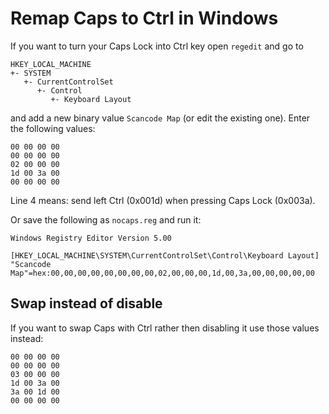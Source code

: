 # Remap Caps to Ctrl in Windows

If you want to turn your Caps Lock into Ctrl key open `regedit` and go to

    HKEY_LOCAL_MACHINE
    +- SYSTEM
       +- CurrentControlSet
          +- Control
             +- Keyboard Layout

and add a new binary value `Scancode Map` (or edit the existing one). Enter
the following values:

    00 00 00 00
    00 00 00 00
    02 00 00 00
    1d 00 3a 00
    00 00 00 00

Line 4 means: send left Ctrl (0x001d) when pressing Caps Lock (0x003a).

Or save the following as `nocaps.reg` and run it:

```
Windows Registry Editor Version 5.00

[HKEY_LOCAL_MACHINE\SYSTEM\CurrentControlSet\Control\Keyboard Layout]
"Scancode Map"=hex:00,00,00,00,00,00,00,00,02,00,00,00,1d,00,3a,00,00,00,00,00
```

## Swap instead of disable

If you want to swap Caps with Ctrl rather then disabling it use those values
instead:

    00 00 00 00
    00 00 00 00
    03 00 00 00
    1d 00 3a 00
    3a 00 1d 00
    00 00 00 00

